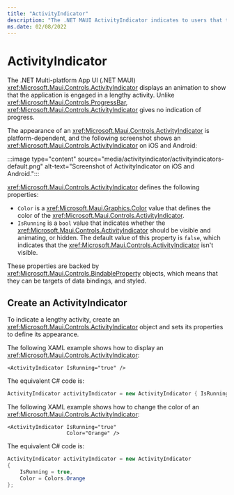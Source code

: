 ```yaml
---
title: "ActivityIndicator"
description: "The .NET MAUI ActivityIndicator indicates to users that the app is engaged in a lengthy activity, without giving any indication of progress."
ms.date: 02/08/2022
---
```


# ActivityIndicator

The .NET Multi-platform App UI (.NET MAUI) <xref:Microsoft.Maui.Controls.ActivityIndicator> displays an animation to show that the application is engaged in a lengthy activity. Unlike <xref:Microsoft.Maui.Controls.ProgressBar>, <xref:Microsoft.Maui.Controls.ActivityIndicator> gives no indication of progress.

The appearance of an <xref:Microsoft.Maui.Controls.ActivityIndicator> is platform-dependent, and the following screenshot shows an <xref:Microsoft.Maui.Controls.ActivityIndicator> on iOS and Android:

:::image type="content" source="media/activityindicator/activityindicators-default.png" alt-text="Screenshot of ActivityIndicator on iOS and Android.":::

<xref:Microsoft.Maui.Controls.ActivityIndicator> defines the following properties:

- `Color` is a <xref:Microsoft.Maui.Graphics.Color> value that defines the color of the <xref:Microsoft.Maui.Controls.ActivityIndicator>.
- `IsRunning` is a `bool` value that indicates whether the <xref:Microsoft.Maui.Controls.ActivityIndicator> should be visible and animating, or hidden. The default value of this property is `false`, which indicates that the <xref:Microsoft.Maui.Controls.ActivityIndicator> isn't visible.

These properties are backed by <xref:Microsoft.Maui.Controls.BindableProperty> objects, which means that they can be targets of data bindings, and styled.

## Create an ActivityIndicator

To indicate a lengthy activity, create an <xref:Microsoft.Maui.Controls.ActivityIndicator> object and sets its properties to define its appearance.

The following XAML example shows how to display an <xref:Microsoft.Maui.Controls.ActivityIndicator>:

```xaml
<ActivityIndicator IsRunning="true" />
```

The equivalent C# code is:

```csharp
ActivityIndicator activityIndicator = new ActivityIndicator { IsRunning = true };
```

The following XAML example shows how to change the color of an <xref:Microsoft.Maui.Controls.ActivityIndicator>:

```xaml
<ActivityIndicator IsRunning="true"
                   Color="Orange" />
```

The equivalent C# code is:

```csharp
ActivityIndicator activityIndicator = new ActivityIndicator
{
    IsRunning = true,
    Color = Colors.Orange
};
```
